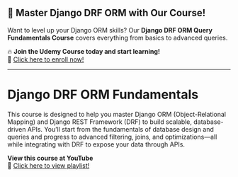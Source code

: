 ## 🚀 Master Django DRF ORM with Our Course!  
Want to level up your Django ORM skills? Our **Django DRF ORM Query Fundamentals Course** covers everything from basics to advanced queries.  

🔥 **Join the Udemy Course today and start learning!**  
📌 [Click here to enroll now!](https://www.udemy.com/course/django-drf-query-fundamentals/?referralCode=1CFCB355D90D3DA11077)

---
# Django DRF ORM Fundamentals  

This course is designed to help you master Django ORM (Object-Relational Mapping) and Django REST Framework (DRF) to build scalable, database-driven APIs. You’ll start from the fundamentals of database design and queries and progress to advanced filtering, joins, and optimizations—all while integrating with DRF to expose your data through APIs.

**View this course at YouTube**  
📌 [Click here to view playlist!](https://www.youtube.com/playlist?list=PLOLrQ9Pn6caxNFR2PWbHl3laaAI6J-GbN)  
